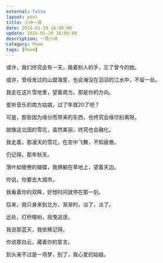 ```yaml
---
external: false
layout: post
title: 小诗一首
date: 2016-01-29 16:00:00
update: 2016-01-29 16:00:00
description: 一首小诗
category: Poem
tags: [Poem]
---
```


或许，我们终究会有一天，挽着别人的手，忘了曾今的她。

或许，曾经发过的山盟海誓，也会淹没在滔滔的江水中，不留一丝。

我走在这片雪地里，望着南方。那是你的方向。

爱听音乐的南方姑娘，过了年就20了吧？

可是，那些因为缘分而带来的东西，也终究会缘尽别离呀。

就像这北国的雪花，虽然美丽，终究也会融化。

我走着，那漫天的雪花，在空中飞舞，不知疲倦。

仍记得，那年秋天。

落叶如疲倦的蝴蝶，我俩躺在草地上，望着​天边。

你说，你要去大城市。

我看着你的双眸，好想时间就停在那一刻。

后来，我只身来到北方，渐渐的，淡了，淡了。

远处，灯桥楼树，摇曳追逐。

我说那蓝天，我依稀记得。

你说那白云，藏着你的誓言。

到头来不过是一场梦，别了，我心爱的姑娘。

